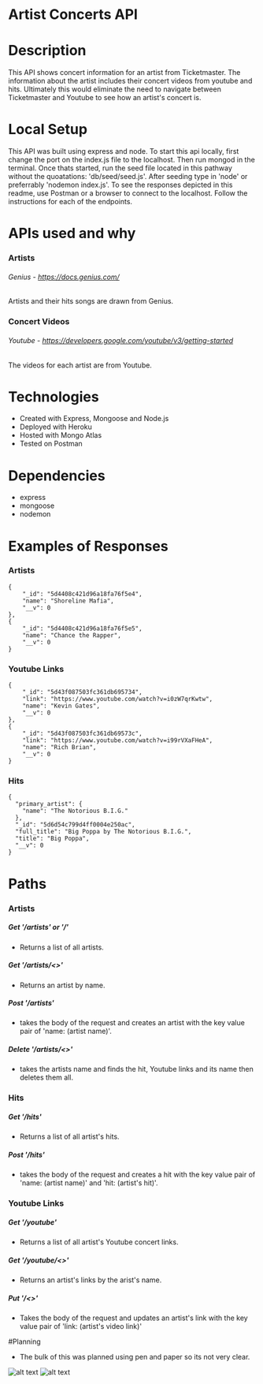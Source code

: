 # Artist Concerts API

# Description
This API shows concert information for an artist from Ticketmaster. The information about the artist includes their concert videos from youtube and hits. Ultimately this would eliminate the need to 
navigate between Ticketmaster and Youtube to see how an artist's concert is.

# Local Setup

This API was built using express and node. To start this api locally, first change the port on the index.js
file to the localhost. Then run mongod in the terminal. Once thats started, run the seed file located in this pathway
without the quoatations: 'db/seed/seed.js'. After seeding type in 'node' or preferrably 'nodemon index.js'.
To see the responses depicted in this readme, use Postman or a browser to connect to the localhost. Follow the instructions for
each of the endpoints.



# APIs used and why
###  Artists
 ###### Genius - https://docs.genius.com/
 Artists and their hits songs are drawn from Genius.

### Concert Videos
 ###### Youtube - https://developers.google.com/youtube/v3/getting-started
 The videos for each artist are from Youtube. 

 # Technologies
 - Created with Express, Mongoose and Node.js
 - Deployed with Heroku
 - Hosted with Mongo Atlas
 - Tested on Postman

# Dependencies
- express
- mongoose 
- nodemon 

# Examples of Responses

### Artists
    {
        "_id": "5d4408c421d96a18fa76f5e4",
        "name": "Shoreline Mafia",
        "__v": 0
    },
    {
        "_id": "5d4408c421d96a18fa76f5e5",
        "name": "Chance the Rapper",
        "__v": 0
    }
### Youtube Links
    {
        "_id": "5d43f087503fc361db695734",
        "link": "https://www.youtube.com/watch?v=i0zW7qrKwtw",
        "name": "Kevin Gates",
        "__v": 0
    },
    {
        "_id": "5d43f087503fc361db69573c",
        "link": "https://www.youtube.com/watch?v=i99rVXaFHeA",
        "name": "Rich Brian",
        "__v": 0
    }
### Hits
    {
      "primary_artist": {
        "name": "The Notorious B.I.G."
      },
      "_id": "5d6d54c799d4ff0004e250ac",
      "full_title": "Big Poppa by The Notorious B.I.G.",
      "title": "Big Poppa",
      "__v": 0
    }




# Paths

### Artists

##### Get '/artists' or '/'
- Returns a list of all artists.

##### Get '/artists/<<artist name>>' 
- Returns an artist by name.

##### Post '/artists' 
- takes the body of the request and creates an artist with the key value pair of 'name: (artist name)'.

##### Delete '/artists/<<artist name>>' 
- takes the artists name and finds the hit, Youtube links and its name then deletes them all. 

### Hits

##### Get '/hits' 
- Returns a list of all artist's hits.

##### Post '/hits'
- takes the body of the request and creates a hit with the key value pair of 'name: (artist name)' and 'hit: (artist's hit)'.

### Youtube Links

##### Get '/youtube'
- Returns a list of all artist's Youtube concert links.

##### Get '/youtube/<<artist name>>'
- Returns an artist's links by the arist's name.

##### Put '/<<artist name>>'
- Takes the body of the request and updates an artist's link with the key value pair of 'link: (artist's video link)'


#Planning
- The bulk of this was planned using pen and paper so its not very clear.

![alt text](https://i.imgur.com/ssuRhdG.png)
![alt text](https://i.imgur.com/CKdemab.png )










